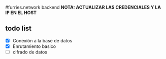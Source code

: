 #furries.network backend
**NOTA: ACTUALIZAR LAS CREDENCIALES Y LA IP EN EL HOST**

## todo list
* [x] Conexión a la base de datos
* [x] Enrutamiento basico
* [ ] cifrado de datos